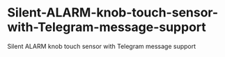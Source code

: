# Silent-ALARM-knob-touch-sensor-with-Telegram-message-support
Silent ALARM knob touch sensor with Telegram message support
